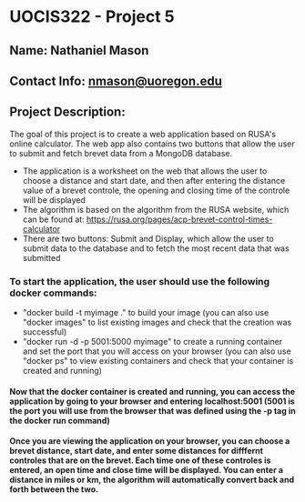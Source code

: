 # UOCIS322 - Project 5 #

## Name: Nathaniel Mason

## Contact Info: nmason@uoregon.edu

## Project Description:
The goal of this project is to create a web application based on RUSA's online calculator. The web app also contains two buttons that allow the user to submit and fetch brevet data from a MongoDB database. 
* The application is a worksheet on the web that allows the user to choose a distance and start date, and then after entering the distance value of a brevet controle, the opening and closing time of the controle will be displayed
* The algorithm is based on the algorithm from the RUSA website, which can be found at: https://rusa.org/pages/acp-brevet-control-times-calculator
* There are two buttons: Submit and Display, which allow the user to submit data to the database and to fetch the most recent data that was submitted

### To start the application, the user should use the following docker commands:
* "docker build -t myimage ." to build your image (you can also use "docker images" to list existing images and check that the creation was successful)
* "docker run -d -p 5001:5000 myimage" to create a running container and set the port that you will access on your browser (you can also use "docker ps" to view existing containers and check that your container is created and running)
#### Now that the docker container is created and running, you can access the application by going to your browser and entering localhost:5001 (5001 is the port you will use from the browser that was defined using the -p tag in the docker run command)

#### Once you are viewing the application on your browser, you can choose a brevet distance, start date, and enter some distances for difffernt controles that are on the brevet. Each time one of these controles is entered, an open time and close time will be displayed. You can enter a distance in miles or km, the algorithm will automatically convert back and forth between the two.
